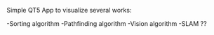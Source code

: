 Simple QT5 App to visualize several works:

-Sorting algorithm
-Pathfinding algorithm
-Vision algorithm
-SLAM ??